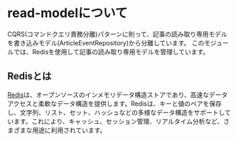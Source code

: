 # read-modelについて

CQRS(コマンドクエリ責務分離)パターンに則って、記事の読み取り専用モデルを書き込みモデル(ArticleEventRepository)から分離しています。
このモジュールでは、Redisを使用して記事の読み取り専用モデルを管理しています。

## Redisとは

[Redis](https://redis.io/)は、オープンソースのインメモリデータ構造ストアであり、高速なデータアクセスと柔軟なデータ構造を提供します。Redisは、キーと値のペアを保存し、文字列、リスト、セット、ハッシュなどの多様なデータ構造をサポートしています。これにより、キャッシュ、セッション管理、リアルタイム分析など、さまざまな用途に利用されています。
